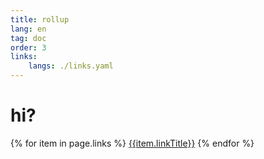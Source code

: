 ```yaml
---
title: rollup
lang: en
tag: doc
order: 3
links:
    langs: ./links.yaml
---
```


# hi?

{% for item in page.links %}
[{{item.linkTitle}}]({{item.link}})
{% endfor %}
